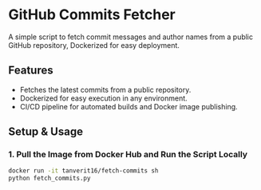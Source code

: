 # GitHub Commits Fetcher

A simple script to fetch commit messages and author names from a public GitHub repository, Dockerized for easy deployment.

## Features
- Fetches the latest commits from a public repository.
- Dockerized for easy execution in any environment.
- CI/CD pipeline for automated builds and Docker image publishing.

## Setup & Usage

### 1. Pull the Image from Docker Hub and Run the Script Locally
```bash
docker run -it tanverit16/fetch-commits sh
python fetch_commits.py
